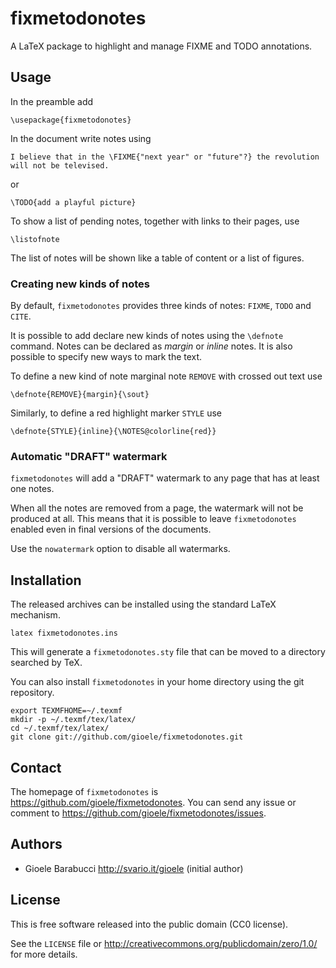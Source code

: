 fixmetodonotes
==============

A LaTeX package to highlight and manage FIXME and TODO annotations.


Usage
-----

In the preamble add

    \usepackage{fixmetodonotes}

In the document write notes using

    I believe that in the \FIXME{"next year" or "future"?} the revolution
    will not be televised.

or

    \TODO{add a playful picture}

To show a list of pending notes, together with links to their pages, use

    \listofnote

The list of notes will be shown like a table of content or a list of figures.


### Creating new kinds of notes

By default, `fixmetodonotes` provides three kinds of notes: `FIXME`, `TODO` and
`CITE`.

It is possible to add declare new kinds of notes using the `\defnote`
command. Notes can be declared as _margin_ or _inline_ notes. It is also
possible to specify new ways to mark the text.

To define a new kind of note marginal note `REMOVE` with crossed out text use

    \defnote{REMOVE}{margin}{\sout}

Similarly, to define a red highlight marker `STYLE` use

    \defnote{STYLE}{inline}{\NOTES@colorline{red}}


### Automatic "DRAFT" watermark

`fixmetodonotes` will add a "DRAFT" watermark to any page that has at least
one notes.

When all the notes are removed from a page, the watermark will not be produced
at all. This means that it is possible to leave `fixmetodonotes` enabled even
in final versions of the documents.

Use the `nowatermark` option to disable all watermarks.


Installation
------------

The released archives can be installed using the standard LaTeX mechanism.

    latex fixmetodonotes.ins

This will generate a `fixmetodonotes.sty` file that can be moved to a
directory searched by TeX.

You can also install `fixmetodonotes` in your home directory using the
git repository.

    export TEXMFHOME=~/.texmf
    mkdir -p ~/.texmf/tex/latex/
    cd ~/.texmf/tex/latex/
    git clone git://github.com/gioele/fixmetodonotes.git


Contact
-------

The homepage of `fixmetodonotes` is <https://github.com/gioele/fixmetodonotes>.
You can send any issue or comment to <https://github.com/gioele/fixmetodonotes/issues>.


Authors
-------

* Gioele Barabucci <http://svario.it/gioele> (initial author)


License
-------

This is free software released into the public domain (CC0 license).

See the `LICENSE` file or <http://creativecommons.org/publicdomain/zero/1.0/>
for more details.

